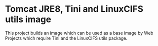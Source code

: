 # Tomcat JRE8, Tini and LinuxCIFS utils image

This project builds an image which can be used as a base image by Web Projects which require Tini and the LinuxCIFS utils package.
